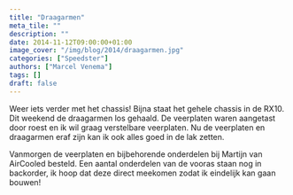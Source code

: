```yaml
---
title: "Draagarmen"
meta_tile: ""
description: ""
date: 2014-11-12T09:00:00+01:00
image_cover: "/img/blog/2014/draagarmen.jpg"
categories: ["Speedster"]
authors: ["Marcel Venema"] 
tags: []
draft: false
---
```


Weer iets verder met het chassis! Bijna staat het gehele chassis in de RX10. Dit weekend de draagarmen los gehaald. De veerplaten waren aangetast door roest en ik wil graag verstelbare veerplaten. Nu de veerplaten en draagarmen eraf zijn kan ik ook alles goed in de lak zetten.

Vanmorgen de veerplaten en bijbehorende onderdelen bij Martijn van AirCooled besteld. Een aantal onderdelen van de vooras staan nog in backorder, ik hoop dat deze direct meekomen zodat ik eindelijk kan gaan bouwen!

